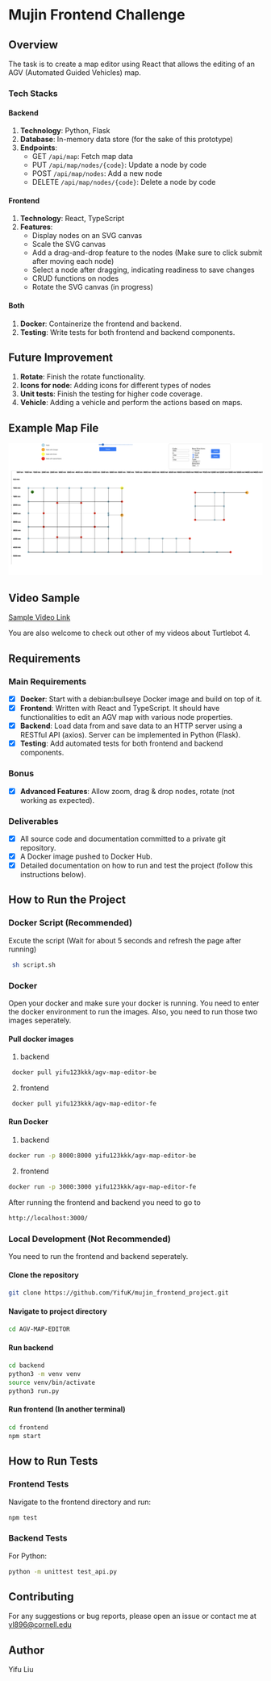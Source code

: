 # Mujin Frontend Challenge

## Overview

The task is to create a map editor using React that allows the editing of an AGV (Automated Guided Vehicles) map.

### Tech Stacks

#### Backend

1. **Technology**: Python, Flask
2. **Database**: In-memory data store (for the sake of this prototype)
3. **Endpoints**:
   - GET `/api/map`: Fetch map data
   - PUT `/api/map/nodes/{code}`: Update a node by code
   - POST `/api/map/nodes`: Add a new node
   - DELETE `/api/map/nodes/{code}`: Delete a node by code

#### Frontend

1. **Technology**: React, TypeScript
2. **Features**:
   - Display nodes on an SVG canvas
   - Scale the SVG canvas
   - Add a drag-and-drop feature to the nodes (Make sure to click submit after moving each node)
   - Select a node after dragging, indicating readiness to save changes
   - CRUD functions on nodes
   - Rotate the SVG canvas (in progress)

#### Both

1. **Docker**: Containerize the frontend and backend.
2. **Testing**: Write tests for both frontend and backend components.

## Future Improvement

1. **Rotate**: Finish the rotate functionality.
2. **Icons for node**: Adding icons for different types of nodes
3. **Unit tests**: Finish the testing for higher code coverage.
4. **Vehicle**: Adding a vehicle and perform the actions based on maps.

## Example Map File

![alt text](overview_map.png)

## Video Sample

[Sample Video Link](https://youtu.be/PFnf3jm410Q)

You are also welcome to check out other of my videos about Turtlebot 4.

## Requirements

### Main Requirements

- [x] **Docker**: Start with a debian:bullseye Docker image and build on top of it.
- [x] **Frontend**: Written with React and TypeScript. It should have functionalities to edit an AGV map with various node properties.
- [x] **Backend**: Load data from and save data to an HTTP server using a RESTful API (axios). Server can be implemented in Python (Flask).
- [x] **Testing**: Add automated tests for both frontend and backend components.

### Bonus

- [x] **Advanced Features**: Allow zoom, drag & drop nodes, rotate (not working as expected).

### Deliverables

- [x] All source code and documentation committed to a private git repository.
- [x] A Docker image pushed to Docker Hub.
- [x] Detailed documentation on how to run and test the project (follow this instructions below).

## How to Run the Project

### Docker Script (Recommended)

Excute the script (Wait for about 5 seconds and refresh the page after running)

```bash
 sh script.sh
```

### Docker

Open your docker and make sure your docker is running. You need to enter the docker environment to run the images. Also, you need to run those two images seperately.

#### Pull docker images

1. backend

```bash
 docker pull yifu123kkk/agv-map-editor-be
```

2. frontend

```bash
 docker pull yifu123kkk/agv-map-editor-fe
```

#### Run Docker

1. backend

```bash
docker run -p 8000:8000 yifu123kkk/agv-map-editor-be
```

2. frontend

```bash
docker run -p 3000:3000 yifu123kkk/agv-map-editor-fe
```

After running the frontend and backend you need to go to

```bash
http://localhost:3000/
```

### Local Development (Not Recommended)

You need to run the frontend and backend seperately.

#### Clone the repository

```bash
git clone https://github.com/YifuK/mujin_frontend_project.git
```

#### Navigate to project directory

```bash
cd AGV-MAP-EDITOR
```

#### Run backend

```bash
cd backend
python3 -m venv venv
source venv/bin/activate
python3 run.py
```

#### Run frontend (In another terminal)

```bash
cd frontend
npm start
```

## How to Run Tests

### Frontend Tests

Navigate to the frontend directory and run:

```bash
npm test
```

### Backend Tests

For Python:

```bash
python -m unittest test_api.py
```

## Contributing

For any suggestions or bug reports, please open an issue or contact me at [yl896@cornell.edu](yl896@cornell.edu)

## Author

Yifu Liu

